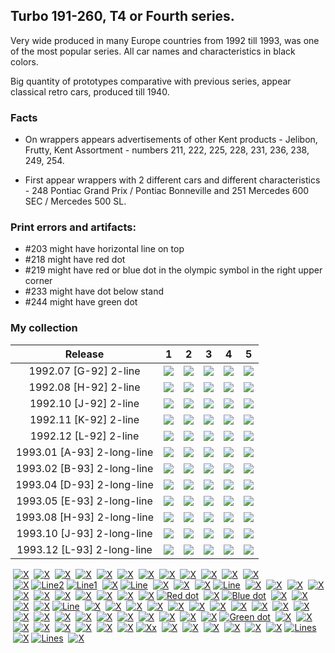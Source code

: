 ## Turbo 191-260, T4 or Fourth series.

Very wide produced in many Europe countries from 1992 till 1993, was one of the most
popular series. All car names and characteristics in black colors.

Big quantity of prototypes comparative with previous series, appear classical retro cars, produced till 1940.

### Facts

* On wrappers appears advertisements of other Kent products - Jelibon, Frutty, Kent Assortment - numbers 211, 222, 225,
  228, 231, 236, 238, 249, 254.

* First appear wrappers with 2 different cars and different characteristics - 248 Pontiac Grand Prix / Pontiac
  Bonneville and 251 Mercedes 600 SEC / Mercedes 500 SL.

### Print errors and artifacts:

* #203 might have horizontal line on top
* #218 might have red dot
* #219 might have red or blue dot in the olympic symbol in the right upper corner
* #233 might have dot below stand
* #244 might have green dot

### My collection

|          Release           |                                                             1                                                              |                                                             2                                                              |                                                             3                                                              |                                                             4                                                              |                                                             5                                                              |
|:--------------------------:|:--------------------------------------------------------------------------------------------------------------------------:|:--------------------------------------------------------------------------------------------------------------------------:|:--------------------------------------------------------------------------------------------------------------------------:|:--------------------------------------------------------------------------------------------------------------------------:|:--------------------------------------------------------------------------------------------------------------------------:|
|   1992.07 [G-92] 2-line    | [<img src='/collection/gum_wrappers/kent/turbo//missed_outer.png'>](/collection/gum_wrappers/kent/turbo//missed_outer.png) | [<img src='/collection/gum_wrappers/kent/turbo//missed_outer.png'>](/collection/gum_wrappers/kent/turbo//missed_outer.png) |       [<img src='thumbnails/outer/1992_07{G-92}[5]2-line/3.5.png'>](thumbnails/outer/1992_07{G-92}[5]2-line/3.5.png)       | [<img src='/collection/gum_wrappers/kent/turbo//missed_outer.png'>](/collection/gum_wrappers/kent/turbo//missed_outer.png) | [<img src='/collection/gum_wrappers/kent/turbo//missed_outer.png'>](/collection/gum_wrappers/kent/turbo//missed_outer.png) |
|   1992.08 [H-92] 2-line    | [<img src='/collection/gum_wrappers/kent/turbo//missed_outer.png'>](/collection/gum_wrappers/kent/turbo//missed_outer.png) | [<img src='/collection/gum_wrappers/kent/turbo//missed_outer.png'>](/collection/gum_wrappers/kent/turbo//missed_outer.png) | [<img src='/collection/gum_wrappers/kent/turbo//missed_outer.png'>](/collection/gum_wrappers/kent/turbo//missed_outer.png) | [<img src='/collection/gum_wrappers/kent/turbo//missed_outer.png'>](/collection/gum_wrappers/kent/turbo//missed_outer.png) | [<img src='/collection/gum_wrappers/kent/turbo//missed_outer.png'>](/collection/gum_wrappers/kent/turbo//missed_outer.png) |
|   1992.10 [J-92] 2-line    |       [<img src='thumbnails/outer/1992_10{J-92}[5]2-line/1.5.png'>](thumbnails/outer/1992_10{J-92}[5]2-line/1.5.png)       |       [<img src='thumbnails/outer/1992_10{J-92}[5]2-line/2.5.png'>](thumbnails/outer/1992_10{J-92}[5]2-line/2.5.png)       | [<img src='/collection/gum_wrappers/kent/turbo//missed_outer.png'>](/collection/gum_wrappers/kent/turbo//missed_outer.png) | [<img src='/collection/gum_wrappers/kent/turbo//missed_outer.png'>](/collection/gum_wrappers/kent/turbo//missed_outer.png) | [<img src='/collection/gum_wrappers/kent/turbo//missed_outer.png'>](/collection/gum_wrappers/kent/turbo//missed_outer.png) |
|   1992.11 [K-92] 2-line    | [<img src='/collection/gum_wrappers/kent/turbo//missed_outer.png'>](/collection/gum_wrappers/kent/turbo//missed_outer.png) | [<img src='/collection/gum_wrappers/kent/turbo//missed_outer.png'>](/collection/gum_wrappers/kent/turbo//missed_outer.png) | [<img src='/collection/gum_wrappers/kent/turbo//missed_outer.png'>](/collection/gum_wrappers/kent/turbo//missed_outer.png) | [<img src='/collection/gum_wrappers/kent/turbo//missed_outer.png'>](/collection/gum_wrappers/kent/turbo//missed_outer.png) | [<img src='/collection/gum_wrappers/kent/turbo//missed_outer.png'>](/collection/gum_wrappers/kent/turbo//missed_outer.png) |
|   1992.12 [L-92] 2-line    | [<img src='/collection/gum_wrappers/kent/turbo//missed_outer.png'>](/collection/gum_wrappers/kent/turbo//missed_outer.png) | [<img src='/collection/gum_wrappers/kent/turbo//missed_outer.png'>](/collection/gum_wrappers/kent/turbo//missed_outer.png) | [<img src='/collection/gum_wrappers/kent/turbo//missed_outer.png'>](/collection/gum_wrappers/kent/turbo//missed_outer.png) | [<img src='/collection/gum_wrappers/kent/turbo//missed_outer.png'>](/collection/gum_wrappers/kent/turbo//missed_outer.png) |       [<img src='thumbnails/outer/1992_12{L-92}[5]2-line/5.5.png'>](thumbnails/outer/1992_12{L-92}[5]2-line/5.5.png)       |
| 1993.01 [A-93] 2-long-line | [<img src='/collection/gum_wrappers/kent/turbo//missed_outer.png'>](/collection/gum_wrappers/kent/turbo//missed_outer.png) | [<img src='/collection/gum_wrappers/kent/turbo//missed_outer.png'>](/collection/gum_wrappers/kent/turbo//missed_outer.png) | [<img src='/collection/gum_wrappers/kent/turbo//missed_outer.png'>](/collection/gum_wrappers/kent/turbo//missed_outer.png) | [<img src='/collection/gum_wrappers/kent/turbo//missed_outer.png'>](/collection/gum_wrappers/kent/turbo//missed_outer.png) |  [<img src='thumbnails/outer/1993_01{A-93}[5]2-long-line/5.5.png'>](thumbnails/outer/1993_01{A-93}[5]2-long-line/5.5.png)  |
| 1993.02 [B-93] 2-long-line | [<img src='/collection/gum_wrappers/kent/turbo//missed_outer.png'>](/collection/gum_wrappers/kent/turbo//missed_outer.png) | [<img src='/collection/gum_wrappers/kent/turbo//missed_outer.png'>](/collection/gum_wrappers/kent/turbo//missed_outer.png) | [<img src='/collection/gum_wrappers/kent/turbo//missed_outer.png'>](/collection/gum_wrappers/kent/turbo//missed_outer.png) | [<img src='/collection/gum_wrappers/kent/turbo//missed_outer.png'>](/collection/gum_wrappers/kent/turbo//missed_outer.png) |  [<img src='thumbnails/outer/1993_02{B-93}[5]2-long-line/5.5.png'>](thumbnails/outer/1993_02{B-93}[5]2-long-line/5.5.png)  |
| 1993.04 [D-93] 2-long-line | [<img src='/collection/gum_wrappers/kent/turbo//missed_outer.png'>](/collection/gum_wrappers/kent/turbo//missed_outer.png) |  [<img src='thumbnails/outer/1993_04{D-93}[5]2-long-line/2.5.png'>](thumbnails/outer/1993_04{D-93}[5]2-long-line/2.5.png)  | [<img src='/collection/gum_wrappers/kent/turbo//missed_outer.png'>](/collection/gum_wrappers/kent/turbo//missed_outer.png) | [<img src='/collection/gum_wrappers/kent/turbo//missed_outer.png'>](/collection/gum_wrappers/kent/turbo//missed_outer.png) | [<img src='/collection/gum_wrappers/kent/turbo//missed_outer.png'>](/collection/gum_wrappers/kent/turbo//missed_outer.png) |
| 1993.05 [E-93] 2-long-line | [<img src='/collection/gum_wrappers/kent/turbo//missed_outer.png'>](/collection/gum_wrappers/kent/turbo//missed_outer.png) |  [<img src='thumbnails/outer/1993_05{E-93}[5]2-long-line/2.5.png'>](thumbnails/outer/1993_05{E-93}[5]2-long-line/2.5.png)  |  [<img src='thumbnails/outer/1993_05{E-93}[5]2-long-line/3.5.png'>](thumbnails/outer/1993_05{E-93}[5]2-long-line/3.5.png)  | [<img src='/collection/gum_wrappers/kent/turbo//missed_outer.png'>](/collection/gum_wrappers/kent/turbo//missed_outer.png) | [<img src='/collection/gum_wrappers/kent/turbo//missed_outer.png'>](/collection/gum_wrappers/kent/turbo//missed_outer.png) |
| 1993.08 [H-93] 2-long-line | [<img src='/collection/gum_wrappers/kent/turbo//missed_outer.png'>](/collection/gum_wrappers/kent/turbo//missed_outer.png) | [<img src='/collection/gum_wrappers/kent/turbo//missed_outer.png'>](/collection/gum_wrappers/kent/turbo//missed_outer.png) | [<img src='/collection/gum_wrappers/kent/turbo//missed_outer.png'>](/collection/gum_wrappers/kent/turbo//missed_outer.png) | [<img src='/collection/gum_wrappers/kent/turbo//missed_outer.png'>](/collection/gum_wrappers/kent/turbo//missed_outer.png) | [<img src='/collection/gum_wrappers/kent/turbo//missed_outer.png'>](/collection/gum_wrappers/kent/turbo//missed_outer.png) |
| 1993.10 [J-93] 2-long-line |  [<img src='thumbnails/outer/1993_10{J-93}[5]2-long-line/1.5.png'>](thumbnails/outer/1993_10{J-93}[5]2-long-line/1.5.png)  |  [<img src='thumbnails/outer/1993_10{J-93}[5]2-long-line/2.5.png'>](thumbnails/outer/1993_10{J-93}[5]2-long-line/2.5.png)  | [<img src='/collection/gum_wrappers/kent/turbo//missed_outer.png'>](/collection/gum_wrappers/kent/turbo//missed_outer.png) |  [<img src='thumbnails/outer/1993_10{J-93}[5]2-long-line/4.5.png'>](thumbnails/outer/1993_10{J-93}[5]2-long-line/4.5.png)  |  [<img src='thumbnails/outer/1993_10{J-93}[5]2-long-line/5.5.png'>](thumbnails/outer/1993_10{J-93}[5]2-long-line/5.5.png)  |
| 1993.12 [L-93] 2-long-line | [<img src='/collection/gum_wrappers/kent/turbo//missed_outer.png'>](/collection/gum_wrappers/kent/turbo//missed_outer.png) | [<img src='/collection/gum_wrappers/kent/turbo//missed_outer.png'>](/collection/gum_wrappers/kent/turbo//missed_outer.png) | [<img src='/collection/gum_wrappers/kent/turbo//missed_outer.png'>](/collection/gum_wrappers/kent/turbo//missed_outer.png) |  [<img src='thumbnails/outer/1993_12{L-93}[5]2-long-line/4.5.png'>](thumbnails/outer/1993_12{L-93}[5]2-long-line/4.5.png)  | [<img src='/collection/gum_wrappers/kent/turbo//missed_outer.png'>](/collection/gum_wrappers/kent/turbo//missed_outer.png) |

<span style="display: inline-block;">
	<a href='thumbnails/inner/191.5.png' title=''><img src='thumbnails/inner/191.5.png' alt=''></a>
	<a href='/collection/gum_wrappers/kent/turbo//missed.png' title='X'><img src='/collection/gum_wrappers/kent/turbo//missed.png' alt='X'></a>
</span>
<span style="display: inline-block;">
	<a href='thumbnails/inner/192.5.png' title=''><img src='thumbnails/inner/192.5.png' alt=''></a>
	<a href='thumbnails/inner/192.x.5.png' title='X'><img src='thumbnails/inner/192.x.5.png' alt='X'></a>
</span>
<span style="display: inline-block;">
	<a href='thumbnails/inner/193.4.png' title=''><img src='thumbnails/inner/193.4.png' alt=''></a>
	<a href='/collection/gum_wrappers/kent/turbo//missed.png' title='X'><img src='/collection/gum_wrappers/kent/turbo//missed.png' alt='X'></a>
</span>
<span style="display: inline-block;">
	<a href='thumbnails/inner/194.5.png' title=''><img src='thumbnails/inner/194.5.png' alt=''></a>
	<a href='/collection/gum_wrappers/kent/turbo//missed.png' title='X'><img src='/collection/gum_wrappers/kent/turbo//missed.png' alt='X'></a>
</span>
<span style="display: inline-block;">
	<a href='thumbnails/inner/195.5.png' title=''><img src='thumbnails/inner/195.5.png' alt=''></a>
	<a href='/collection/gum_wrappers/kent/turbo//missed.png' title='X'><img src='/collection/gum_wrappers/kent/turbo//missed.png' alt='X'></a>
</span>
<span style="display: inline-block;">
	<a href='thumbnails/inner/196.5.png' title=''><img src='thumbnails/inner/196.5.png' alt=''></a>
	<a href='thumbnails/inner/196.x.5.png' title='X'><img src='thumbnails/inner/196.x.5.png' alt='X'></a>
</span>
<span style="display: inline-block;">
	<a href='thumbnails/inner/197.5.png' title=''><img src='thumbnails/inner/197.5.png' alt=''></a>
	<a href='/collection/gum_wrappers/kent/turbo//missed.png' title='X'><img src='/collection/gum_wrappers/kent/turbo//missed.png' alt='X'></a>
</span>
<span style="display: inline-block;">
	<a href='thumbnails/inner/198.5.png' title=''><img src='thumbnails/inner/198.5.png' alt=''></a>
	<a href='/collection/gum_wrappers/kent/turbo//missed.png' title='X'><img src='/collection/gum_wrappers/kent/turbo//missed.png' alt='X'></a>
</span>
<span style="display: inline-block;">
	<a href='thumbnails/inner/199.5.png' title=''><img src='thumbnails/inner/199.5.png' alt=''></a>
	<a href='/collection/gum_wrappers/kent/turbo//missed.png' title='X'><img src='/collection/gum_wrappers/kent/turbo//missed.png' alt='X'></a>
</span>
<span style="display: inline-block;">
	<a href='thumbnails/inner/200.4.png' title=''><img src='thumbnails/inner/200.4.png' alt=''></a>
	<a href='/collection/gum_wrappers/kent/turbo//missed.png' title='X'><img src='/collection/gum_wrappers/kent/turbo//missed.png' alt='X'></a>
</span>
<span style="display: inline-block;">
	<a href='thumbnails/inner/201.4.png' title=''><img src='thumbnails/inner/201.4.png' alt=''></a>
	<a href='/collection/gum_wrappers/kent/turbo//missed.png' title='X'><img src='/collection/gum_wrappers/kent/turbo//missed.png' alt='X'></a>
</span>
<span style="display: inline-block;">
	<a href='thumbnails/inner/202.4.png' title=''><img src='thumbnails/inner/202.4.png' alt=''></a>
	<a href='thumbnails/inner/202.x.4.png' title='X'><img src='thumbnails/inner/202.x.4.png' alt='X'></a>
</span>
<span style="display: inline-block;">
	<a href='thumbnails/inner/203.4.png' title=''><img src='thumbnails/inner/203.4.png' alt=''></a>
	<a href='/collection/gum_wrappers/kent/turbo//missed.png' title='X'><img src='/collection/gum_wrappers/kent/turbo//missed.png' alt='X'></a>
	<a href='thumbnails/inner/203.line2.4.png' title='Line2'><img src='thumbnails/inner/203.line2.4.png' alt='Line2'></a>
	<a href='thumbnails/inner/203.line1.4.png' title='Line1'><img src='thumbnails/inner/203.line1.4.png' alt='Line1'></a>
</span>
<span style="display: inline-block;">
	<a href='thumbnails/inner/204.5.png' title=''><img src='thumbnails/inner/204.5.png' alt=''></a>
	<a href='/collection/gum_wrappers/kent/turbo//missed.png' title='X'><img src='/collection/gum_wrappers/kent/turbo//missed.png' alt='X'></a>
	<a href='thumbnails/inner/204.line.5.png' title='Line'><img src='thumbnails/inner/204.line.5.png' alt='Line'></a>
</span>
<span style="display: inline-block;">
	<a href='thumbnails/inner/205.5.png' title=''><img src='thumbnails/inner/205.5.png' alt=''></a>
	<a href='/collection/gum_wrappers/kent/turbo//missed.png' title='X'><img src='/collection/gum_wrappers/kent/turbo//missed.png' alt='X'></a>
</span>
<span style="display: inline-block;">
	<a href='thumbnails/inner/206.5.png' title=''><img src='thumbnails/inner/206.5.png' alt=''></a>
	<a href='/collection/gum_wrappers/kent/turbo//missed.png' title='X'><img src='/collection/gum_wrappers/kent/turbo//missed.png' alt='X'></a>
</span>
<span style="display: inline-block;">
	<a href='thumbnails/inner/207.4.png' title=''><img src='thumbnails/inner/207.4.png' alt=''></a>
	<a href='/collection/gum_wrappers/kent/turbo//missed.png' title='X'><img src='/collection/gum_wrappers/kent/turbo//missed.png' alt='X'></a>
	<a href='thumbnails/inner/207.line.5.png' title='Line'><img src='thumbnails/inner/207.line.5.png' alt='Line'></a>
</span>
<span style="display: inline-block;">
	<a href='thumbnails/inner/208.4.png' title=''><img src='thumbnails/inner/208.4.png' alt=''></a>
	<a href='/collection/gum_wrappers/kent/turbo//missed.png' title='X'><img src='/collection/gum_wrappers/kent/turbo//missed.png' alt='X'></a>
</span>
<span style="display: inline-block;">
	<a href='thumbnails/inner/209.4.png' title=''><img src='thumbnails/inner/209.4.png' alt=''></a>
	<a href='/collection/gum_wrappers/kent/turbo//missed.png' title='X'><img src='/collection/gum_wrappers/kent/turbo//missed.png' alt='X'></a>
</span>
<span style="display: inline-block;">
	<a href='thumbnails/inner/210.5.png' title=''><img src='thumbnails/inner/210.5.png' alt=''></a>
	<a href='/collection/gum_wrappers/kent/turbo//missed.png' title='X'><img src='/collection/gum_wrappers/kent/turbo//missed.png' alt='X'></a>
</span>
<span style="display: inline-block;">
	<a href='thumbnails/inner/211.4.png' title=''><img src='thumbnails/inner/211.4.png' alt=''></a>
	<a href='thumbnails/inner/211.x.5.png' title='X'><img src='thumbnails/inner/211.x.5.png' alt='X'></a>
</span>
<span style="display: inline-block;">
	<a href='thumbnails/inner/212.5.png' title=''><img src='thumbnails/inner/212.5.png' alt=''></a>
	<a href='/collection/gum_wrappers/kent/turbo//missed.png' title='X'><img src='/collection/gum_wrappers/kent/turbo//missed.png' alt='X'></a>
</span>
<span style="display: inline-block;">
	<a href='thumbnails/inner/213.5.png' title=''><img src='thumbnails/inner/213.5.png' alt=''></a>
	<a href='thumbnails/inner/213.x.5.png' title='X'><img src='thumbnails/inner/213.x.5.png' alt='X'></a>
</span>
<span style="display: inline-block;">
	<a href='thumbnails/inner/214.5.png' title=''><img src='thumbnails/inner/214.5.png' alt=''></a>
	<a href='/collection/gum_wrappers/kent/turbo//missed.png' title='X'><img src='/collection/gum_wrappers/kent/turbo//missed.png' alt='X'></a>
</span>
<span style="display: inline-block;">
	<a href='thumbnails/inner/215.5.png' title=''><img src='thumbnails/inner/215.5.png' alt=''></a>
	<a href='/collection/gum_wrappers/kent/turbo//missed.png' title='X'><img src='/collection/gum_wrappers/kent/turbo//missed.png' alt='X'></a>
</span>
<span style="display: inline-block;">
	<a href='thumbnails/inner/216.5.png' title=''><img src='thumbnails/inner/216.5.png' alt=''></a>
	<a href='thumbnails/inner/216.x.5.png' title='X'><img src='thumbnails/inner/216.x.5.png' alt='X'></a>
</span>
<span style="display: inline-block;">
	<a href='thumbnails/inner/217.5.png' title=''><img src='thumbnails/inner/217.5.png' alt=''></a>
	<a href='/collection/gum_wrappers/kent/turbo//missed.png' title='X'><img src='/collection/gum_wrappers/kent/turbo//missed.png' alt='X'></a>
</span>
<span style="display: inline-block;">
	<a href='thumbnails/inner/218.4.png' title=''><img src='thumbnails/inner/218.4.png' alt=''></a>
	<a href='/collection/gum_wrappers/kent/turbo//missed.png' title='X'><img src='/collection/gum_wrappers/kent/turbo//missed.png' alt='X'></a>
	<a href='thumbnails/inner/218.red_dot.5.png' title='Red dot'><img src='thumbnails/inner/218.red_dot.5.png' alt='Red dot'></a>
</span>
<span style="display: inline-block;">
	<a href='thumbnails/inner/219.5.png' title=''><img src='thumbnails/inner/219.5.png' alt=''></a>
	<a href='/collection/gum_wrappers/kent/turbo//missed.png' title='X'><img src='/collection/gum_wrappers/kent/turbo//missed.png' alt='X'></a>
	<a href='thumbnails/inner/219.blue_dot.5.png' title='Blue dot'><img src='thumbnails/inner/219.blue_dot.5.png' alt='Blue dot'></a>
</span>
<span style="display: inline-block;">
	<a href='thumbnails/inner/220.5.png' title=''><img src='thumbnails/inner/220.5.png' alt=''></a>
	<a href='thumbnails/inner/220.x.4.png' title='X'><img src='thumbnails/inner/220.x.4.png' alt='X'></a>
</span>
<span style="display: inline-block;">
	<a href='thumbnails/inner/221.4.png' title=''><img src='thumbnails/inner/221.4.png' alt=''></a>
	<a href='thumbnails/inner/221.x.4.png' title='X'><img src='thumbnails/inner/221.x.4.png' alt='X'></a>
</span>
<span style="display: inline-block;">
	<a href='thumbnails/inner/222.5.png' title=''><img src='thumbnails/inner/222.5.png' alt=''></a>
	<a href='/collection/gum_wrappers/kent/turbo//missed.png' title='X'><img src='/collection/gum_wrappers/kent/turbo//missed.png' alt='X'></a>
</span>
<span style="display: inline-block;">
	<a href='thumbnails/inner/223.4.png' title=''><img src='thumbnails/inner/223.4.png' alt=''></a>
	<a href='/collection/gum_wrappers/kent/turbo//missed.png' title='X'><img src='/collection/gum_wrappers/kent/turbo//missed.png' alt='X'></a>
	<a href='thumbnails/inner/223.line.5.png' title='Line'><img src='thumbnails/inner/223.line.5.png' alt='Line'></a>
</span>
<span style="display: inline-block;">
	<a href='thumbnails/inner/224.5.png' title=''><img src='thumbnails/inner/224.5.png' alt=''></a>
	<a href='/collection/gum_wrappers/kent/turbo//missed.png' title='X'><img src='/collection/gum_wrappers/kent/turbo//missed.png' alt='X'></a>
</span>
<span style="display: inline-block;">
	<a href='thumbnails/inner/225.5.png' title=''><img src='thumbnails/inner/225.5.png' alt=''></a>
	<a href='/collection/gum_wrappers/kent/turbo//missed.png' title='X'><img src='/collection/gum_wrappers/kent/turbo//missed.png' alt='X'></a>
</span>
<span style="display: inline-block;">
	<a href='thumbnails/inner/226.5.png' title=''><img src='thumbnails/inner/226.5.png' alt=''></a>
	<a href='/collection/gum_wrappers/kent/turbo//missed.png' title='X'><img src='/collection/gum_wrappers/kent/turbo//missed.png' alt='X'></a>
</span>
<span style="display: inline-block;">
	<a href='thumbnails/inner/227.5.png' title=''><img src='thumbnails/inner/227.5.png' alt=''></a>
	<a href='/collection/gum_wrappers/kent/turbo//missed.png' title='X'><img src='/collection/gum_wrappers/kent/turbo//missed.png' alt='X'></a>
</span>
<span style="display: inline-block;">
	<a href='thumbnails/inner/228.5.png' title=''><img src='thumbnails/inner/228.5.png' alt=''></a>
	<a href='/collection/gum_wrappers/kent/turbo//missed.png' title='X'><img src='/collection/gum_wrappers/kent/turbo//missed.png' alt='X'></a>
</span>
<span style="display: inline-block;">
	<a href='thumbnails/inner/229.5.png' title=''><img src='thumbnails/inner/229.5.png' alt=''></a>
	<a href='thumbnails/inner/229.x.5.png' title='X'><img src='thumbnails/inner/229.x.5.png' alt='X'></a>
</span>
<span style="display: inline-block;">
	<a href='thumbnails/inner/230.5.png' title=''><img src='thumbnails/inner/230.5.png' alt=''></a>
	<a href='/collection/gum_wrappers/kent/turbo//missed.png' title='X'><img src='/collection/gum_wrappers/kent/turbo//missed.png' alt='X'></a>
</span>
<span style="display: inline-block;">
	<a href='thumbnails/inner/231.5.png' title=''><img src='thumbnails/inner/231.5.png' alt=''></a>
	<a href='thumbnails/inner/231.x.5.png' title='X'><img src='thumbnails/inner/231.x.5.png' alt='X'></a>
</span>
<span style="display: inline-block;">
	<a href='thumbnails/inner/232.4.png' title=''><img src='thumbnails/inner/232.4.png' alt=''></a>
	<a href='/collection/gum_wrappers/kent/turbo//missed.png' title='X'><img src='/collection/gum_wrappers/kent/turbo//missed.png' alt='X'></a>
</span>
<span style="display: inline-block;">
	<a href='thumbnails/inner/233.5.png' title=''><img src='thumbnails/inner/233.5.png' alt=''></a>
	<a href='thumbnails/inner/233.x.5.png' title='X'><img src='thumbnails/inner/233.x.5.png' alt='X'></a>
</span>
<span style="display: inline-block;">
	<a href='thumbnails/inner/234.5.png' title=''><img src='thumbnails/inner/234.5.png' alt=''></a>
	<a href='/collection/gum_wrappers/kent/turbo//missed.png' title='X'><img src='/collection/gum_wrappers/kent/turbo//missed.png' alt='X'></a>
</span>
<span style="display: inline-block;">
	<a href='thumbnails/inner/235.5.png' title=''><img src='thumbnails/inner/235.5.png' alt=''></a>
	<a href='/collection/gum_wrappers/kent/turbo//missed.png' title='X'><img src='/collection/gum_wrappers/kent/turbo//missed.png' alt='X'></a>
</span>
<span style="display: inline-block;">
	<a href='thumbnails/inner/236.5.png' title=''><img src='thumbnails/inner/236.5.png' alt=''></a>
	<a href='/collection/gum_wrappers/kent/turbo//missed.png' title='X'><img src='/collection/gum_wrappers/kent/turbo//missed.png' alt='X'></a>
</span>
<span style="display: inline-block;">
	<a href='thumbnails/inner/237.5.png' title=''><img src='thumbnails/inner/237.5.png' alt=''></a>
	<a href='/collection/gum_wrappers/kent/turbo//missed.png' title='X'><img src='/collection/gum_wrappers/kent/turbo//missed.png' alt='X'></a>
</span>
<span style="display: inline-block;">
	<a href='thumbnails/inner/238.5.png' title=''><img src='thumbnails/inner/238.5.png' alt=''></a>
	<a href='/collection/gum_wrappers/kent/turbo//missed.png' title='X'><img src='/collection/gum_wrappers/kent/turbo//missed.png' alt='X'></a>
</span>
<span style="display: inline-block;">
	<a href='thumbnails/inner/239.5.png' title=''><img src='thumbnails/inner/239.5.png' alt=''></a>
	<a href='/collection/gum_wrappers/kent/turbo//missed.png' title='X'><img src='/collection/gum_wrappers/kent/turbo//missed.png' alt='X'></a>
</span>
<span style="display: inline-block;">
	<a href='thumbnails/inner/240.5.png' title=''><img src='thumbnails/inner/240.5.png' alt=''></a>
	<a href='/collection/gum_wrappers/kent/turbo//missed.png' title='X'><img src='/collection/gum_wrappers/kent/turbo//missed.png' alt='X'></a>
</span>
<span style="display: inline-block;">
	<a href='thumbnails/inner/241.5.png' title=''><img src='thumbnails/inner/241.5.png' alt=''></a>
	<a href='/collection/gum_wrappers/kent/turbo//missed.png' title='X'><img src='/collection/gum_wrappers/kent/turbo//missed.png' alt='X'></a>
</span>
<span style="display: inline-block;">
	<a href='thumbnails/inner/242.5.png' title=''><img src='thumbnails/inner/242.5.png' alt=''></a>
	<a href='/collection/gum_wrappers/kent/turbo//missed.png' title='X'><img src='/collection/gum_wrappers/kent/turbo//missed.png' alt='X'></a>
</span>
<span style="display: inline-block;">
	<a href='thumbnails/inner/243.5.png' title=''><img src='thumbnails/inner/243.5.png' alt=''></a>
	<a href='thumbnails/inner/243.x.5.png' title='X'><img src='thumbnails/inner/243.x.5.png' alt='X'></a>
</span>
<span style="display: inline-block;">
	<a href='thumbnails/inner/244.5.png' title=''><img src='thumbnails/inner/244.5.png' alt=''></a>
	<a href='/collection/gum_wrappers/kent/turbo//missed.png' title='X'><img src='/collection/gum_wrappers/kent/turbo//missed.png' alt='X'></a>
	<a href='thumbnails/inner/244.green_dot.4.png' title='Green dot'><img src='thumbnails/inner/244.green_dot.4.png' alt='Green dot'></a>
</span>
<span style="display: inline-block;">
	<a href='thumbnails/inner/245.5.png' title=''><img src='thumbnails/inner/245.5.png' alt=''></a>
	<a href='thumbnails/inner/245.x.5.png' title='X'><img src='thumbnails/inner/245.x.5.png' alt='X'></a>
</span>
<span style="display: inline-block;">
	<a href='thumbnails/inner/246.5.png' title=''><img src='thumbnails/inner/246.5.png' alt=''></a>
	<a href='/collection/gum_wrappers/kent/turbo//missed.png' title='X'><img src='/collection/gum_wrappers/kent/turbo//missed.png' alt='X'></a>
</span>
<span style="display: inline-block;">
	<a href='thumbnails/inner/247.5.png' title=''><img src='thumbnails/inner/247.5.png' alt=''></a>
	<a href='/collection/gum_wrappers/kent/turbo//missed.png' title='X'><img src='/collection/gum_wrappers/kent/turbo//missed.png' alt='X'></a>
</span>
<span style="display: inline-block;">
	<a href='thumbnails/inner/248.5.png' title=''><img src='thumbnails/inner/248.5.png' alt=''></a>
	<a href='/collection/gum_wrappers/kent/turbo//missed.png' title='X'><img src='/collection/gum_wrappers/kent/turbo//missed.png' alt='X'></a>
</span>
<span style="display: inline-block;">
	<a href='thumbnails/inner/249.5.png' title=''><img src='thumbnails/inner/249.5.png' alt=''></a>
	<a href='/collection/gum_wrappers/kent/turbo//missed.png' title='X'><img src='/collection/gum_wrappers/kent/turbo//missed.png' alt='X'></a>
</span>
<span style="display: inline-block;">
	<a href='thumbnails/inner/250.4.png' title=''><img src='thumbnails/inner/250.4.png' alt=''></a>
	<a href='thumbnails/inner/250.x.5.png' title='X'><img src='thumbnails/inner/250.x.5.png' alt='X'></a>
</span>
<span style="display: inline-block;">
	<a href='thumbnails/inner/251.4.png' title=''><img src='thumbnails/inner/251.4.png' alt=''></a>
	<a href='thumbnails/inner/251.x.5.png' title='X'><img src='thumbnails/inner/251.x.5.png' alt='X'></a>
</span>
<span style="display: inline-block;">
	<a href='thumbnails/inner/252.5.png' title=''><img src='thumbnails/inner/252.5.png' alt=''></a>
	<a href='thumbnails/inner/252.x.5.png' title='X'><img src='thumbnails/inner/252.x.5.png' alt='X'></a>
	<a href='thumbnails/inner/252.xx.5.png' title='Xx'><img src='thumbnails/inner/252.xx.5.png' alt='Xx'></a>
</span>
<span style="display: inline-block;">
	<a href='thumbnails/inner/253.5.png' title=''><img src='thumbnails/inner/253.5.png' alt=''></a>
	<a href='/collection/gum_wrappers/kent/turbo//missed.png' title='X'><img src='/collection/gum_wrappers/kent/turbo//missed.png' alt='X'></a>
</span>
<span style="display: inline-block;">
	<a href='thumbnails/inner/254.5.png' title=''><img src='thumbnails/inner/254.5.png' alt=''></a>
	<a href='/collection/gum_wrappers/kent/turbo//missed.png' title='X'><img src='/collection/gum_wrappers/kent/turbo//missed.png' alt='X'></a>
</span>
<span style="display: inline-block;">
	<a href='thumbnails/inner/255.5.png' title=''><img src='thumbnails/inner/255.5.png' alt=''></a>
	<a href='/collection/gum_wrappers/kent/turbo//missed.png' title='X'><img src='/collection/gum_wrappers/kent/turbo//missed.png' alt='X'></a>
</span>
<span style="display: inline-block;">
	<a href='thumbnails/inner/256.5.png' title=''><img src='thumbnails/inner/256.5.png' alt=''></a>
	<a href='/collection/gum_wrappers/kent/turbo//missed.png' title='X'><img src='/collection/gum_wrappers/kent/turbo//missed.png' alt='X'></a>
</span>
<span style="display: inline-block;">
	<a href='thumbnails/inner/257.5.png' title=''><img src='thumbnails/inner/257.5.png' alt=''></a>
	<a href='/collection/gum_wrappers/kent/turbo//missed.png' title='X'><img src='/collection/gum_wrappers/kent/turbo//missed.png' alt='X'></a>
</span>
<span style="display: inline-block;">
	<a href='thumbnails/inner/258.5.png' title=''><img src='thumbnails/inner/258.5.png' alt=''></a>
	<a href='/collection/gum_wrappers/kent/turbo//missed.png' title='X'><img src='/collection/gum_wrappers/kent/turbo//missed.png' alt='X'></a>
	<a href='thumbnails/inner/258.lines.4.png' title='Lines'><img src='thumbnails/inner/258.lines.4.png' alt='Lines'></a>
</span>
<span style="display: inline-block;">
	<a href='thumbnails/inner/259.5.png' title=''><img src='thumbnails/inner/259.5.png' alt=''></a>
	<a href='/collection/gum_wrappers/kent/turbo//missed.png' title='X'><img src='/collection/gum_wrappers/kent/turbo//missed.png' alt='X'></a>
	<a href='thumbnails/inner/259.lines.5.png' title='Lines'><img src='thumbnails/inner/259.lines.5.png' alt='Lines'></a>
</span>
<span style="display: inline-block;">
	<a href='thumbnails/inner/260.4.png' title=''><img src='thumbnails/inner/260.4.png' alt=''></a>
	<a href='thumbnails/inner/260.x.4.png' title='X'><img src='thumbnails/inner/260.x.4.png' alt='X'></a>
</span>

